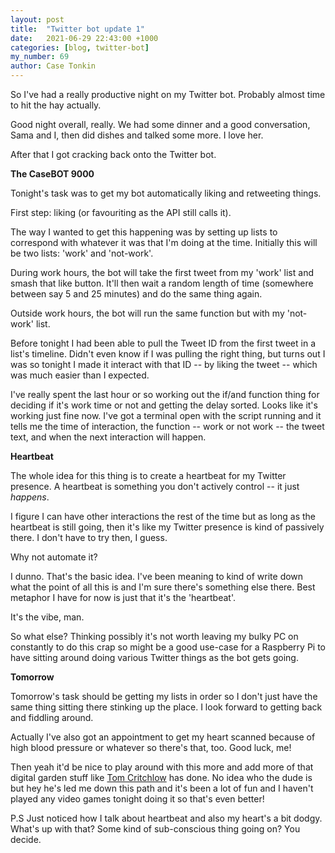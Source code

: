 ```yaml
---
layout: post
title:  "Twitter bot update 1"
date:   2021-06-29 22:43:00 +1000
categories: [blog, twitter-bot] 
my_number: 69
author: Case Tonkin
---
```


So I've had a really productive night on my Twitter bot. Probably almost time to hit the hay actually.

Good night overall, really. We had some dinner and a good conversation, Sama and I, then did dishes and talked some more. I love her.

After that I got cracking back onto the Twitter bot.

<strong>The CaseBOT 9000</strong>

Tonight's task was to get my bot automatically liking and retweeting things.

First step: liking (or favouriting as the API still calls it).

The way I wanted to get this happening was by setting up lists to correspond with whatever it was that I'm doing at the time. Initially this will be two lists: 'work' and 'not-work'.

During work hours, the bot will take the first tweet from my 'work' list and smash that like button. It'll then wait a random length of time (somewhere between say 5 and 25 minutes) and do the same thing again.

Outside work hours, the bot will run the same function but with my 'not-work' list.

Before tonight I had been able to pull the Tweet ID from the first tweet in a list's timeline. Didn't even know if I was pulling the right thing, but turns out I was so tonight I made it interact with that ID -- by liking the tweet -- which was much easier than I expected.

I've really spent the last hour or so working out the if/and function thing for deciding if it's work time or not and getting the delay sorted. Looks like it's working just fine now. I've got a terminal open with the script running and it tells me the time of interaction, the function -- work or not work -- the tweet text, and when the next interaction will happen.

<strong>Heartbeat</strong>

The whole idea for this thing is to create a heartbeat for my Twitter presence. A heartbeat is something you don't actively control -- it just <em>happens</em>.

I figure I can have other interactions the rest of the time but as long as the heartbeat is still going, then it's like my Twitter presence is kind of passively there. I don't have to try then, I guess.

Why not automate it?

I dunno. That's the basic idea. I've been meaning to kind of write down what the point of all this is and I'm sure there's something else there. Best metaphor I have for now is just that it's the 'heartbeat'.

It's the vibe, man.

So what else? Thinking possibly it's not worth leaving my bulky PC on constantly to do this crap so might be a good use-case for a Raspberry Pi to have sitting around doing various Twitter things as the bot gets going. 

<strong>Tomorrow</strong>

Tomorrow's task should be getting my lists in order so I don't just have the same thing sitting there stinking up the place. I look forward to getting back and fiddling around.

Actually I've also got an appointment to get my heart scanned because of high blood pressure or whatever so there's that, too. Good luck, me!

Then yeah it'd be nice to play around with this more and add more of that digital garden stuff like <a href='https://tomcritchlow.com/'>Tom Critchlow</a> has done. No idea who the dude is but hey he's led me down this path and it's been a lot of fun and I haven't played any video games tonight doing it so that's even better!

P.S Just noticed how I talk about heartbeat and also my heart's a bit dodgy. What's up with that? Some kind of sub-conscious thing going on? You decide.
